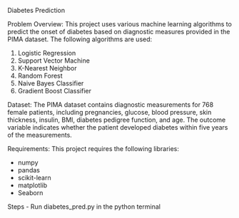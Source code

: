 Diabetes Prediction

Problem Overview:
This project uses various machine learning algorithms to predict the onset of diabetes based on diagnostic measures provided in the PIMA dataset. The following algorithms are used:

1. Logistic Regression
2. Support Vector Machine
3. K-Nearest Neighbor
4. Random Forest
5. Naive Bayes Classifier
6. Gradient Boost Classifier

Dataset:
The PIMA dataset contains diagnostic measurements for 768 female patients, including pregnancies, glucose, blood pressure, skin thickness, insulin, BMI, diabetes pedigree function, and age. The outcome variable indicates whether the patient developed diabetes within five years of the measurements.

Requirements:
This project requires the following libraries:
* numpy
* pandas
* scikit-learn
* matplotlib
* Seaborn

Steps - Run diabetes_pred.py in the python terminal



